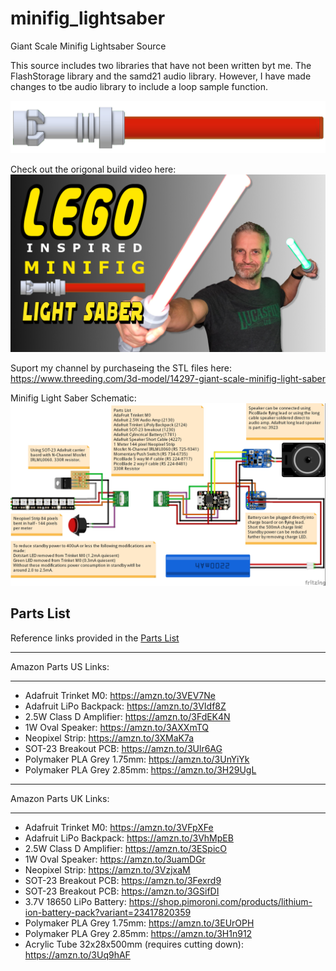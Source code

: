 # minifig_lightsaber
Giant Scale Minifig Lightsaber Source

This source includes two libraries that have not been written byt me. The FlashStorage library and the samd21 audio library. However, I have made changes to tbe audio library to include a loop sample function.

![Lightsaber](https://github.com/mantisrobot/lightsaber/blob/main/cad%20saber.jpg?raw=true "Minifig Lightsaber")

Check out the origonal build video here:
[![Watch the video](https://github.com/mantisrobot/lightsaber/blob/main/E50_LEGO_SABER_b.jpg)](https://youtu.be/OPCm9aoIxUs)

Suport my channel by purchaseing the STL files here:
https://www.threeding.com/3d-model/14297-giant-scale-minifig-light-saber

Minifig Light Saber Schematic:
![schematic](https://github.com/mantisrobot/lightsaber/blob/main/shematic/Saber_bb.jpg?raw=true "Schematic")

## Parts List
Reference links provided in the [Parts List](./Denton%20Saber%20Parts.xls)

*********************************
Amazon Parts US Links:
*********************************
- Adafruit Trinket M0: https://amzn.to/3VEV7Ne
- Adafruit LiPo Backpack: https://amzn.to/3VIdf8Z
- 2.5W Class D Amplifier: https://amzn.to/3FdEK4N
- 1W Oval Speaker: https://amzn.to/3AXXmTQ
- Neopixel Strip: https://amzn.to/3XMaK7a
- SOT-23 Breakout PCB: https://amzn.to/3Ulr6AG
- Polymaker PLA Grey 1.75mm: https://amzn.to/3UnYiYk
- Polymaker PLA Grey 2.85mm: https://amzn.to/3H29UgL

*********************************
Amazon Parts UK Links:
*********************************
- Adafruit Trinket M0: https://amzn.to/3VFpXFe
- Adafruit LiPo Backpack: https://amzn.to/3VhMpEB
- 2.5W Class D Amplifier: https://amzn.to/3ESpicO
- 1W Oval Speaker: https://amzn.to/3uamDGr
- Neopixel Strip: https://amzn.to/3VzjxaM
- SOT-23 Breakout PCB: https://amzn.to/3Fexrd9
- SOT-23 Breakout PCB: https://amzn.to/3GSifDI
- 3.7V 18650 LiPo Battery: https://shop.pimoroni.com/products/lithium-ion-battery-pack?variant=23417820359
- Polymaker PLA Grey 1.75mm: https://amzn.to/3EUrOPH
- Polymaker PLA Grey 2.85mm: https://amzn.to/3H1n912
- Acrylic Tube 32x28x500mm (requires cutting down): https://amzn.to/3Uq9hAF

